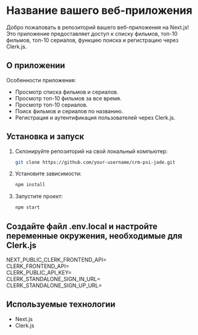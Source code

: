 # Название вашего веб-приложения

Добро пожаловать в репозиторий вашего веб-приложения на Next.js! Это приложение предоставляет доступ к списку фильмов, топ-10 фильмов, топ-10 сериалов, функцию поиска и регистрацию через Clerk.js.

## О приложении

Особенности приложения:
- Просмотр списка фильмов и сериалов.
- Просмотр топ-10 фильмов за все время.
- Просмотр топ-10 сериалов.
- Поиск фильмов и сериалов по названию.
- Регистрация и аутентификация пользователей через Clerk.js.

## Установка и запуск

1. Склонируйте репозиторий на свой локальный компьютер:

   ```bash
   git clone https://github.com/your-username/crm-psi-jade.git
2. Установите зависимости:
   
   ```bash
   npm install
3. Запустите проект:

   ```bash
   npm start


## Создайте файл .env.local и настройте переменные окружения, необходимые для Clerk.js
NEXT_PUBLIC_CLERK_FRONTEND_API=<br>
CLERK_FRONTEND_API=<br>
CLERK_PUBLIC_API_KEY=<br>
CLERK_STANDALONE_SIGN_IN_URL=<br>
CLERK_STANDALONE_SIGN_UP_URL=<br>

## Используемые технологии
 - Next.js
 - Clerk.js


